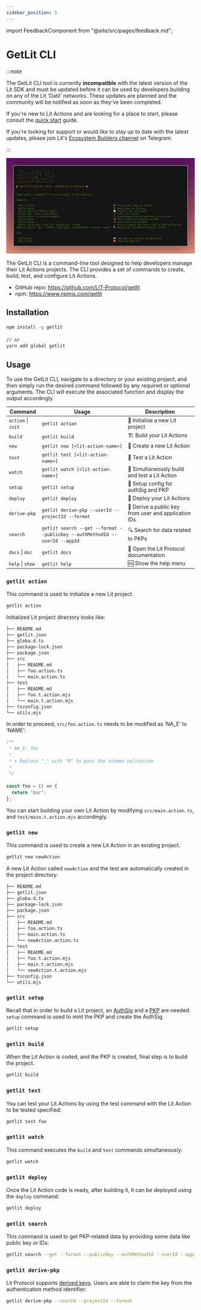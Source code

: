 ```yaml
---
sidebar_position: 5
---
```


import FeedbackComponent from "@site/src/pages/feedback.md";

# GetLit CLI

:::note

The GetLit CLI tool is currently **incompatible** with the latest version of the Lit SDK and must be updated before it can be used by developers building on any of the Lit 'Datil' networks. These updates are planned and the community will be notified as soon as they've been completed. 

If you're new to Lit Actions and are looking for a place to start, please consult the [quick start](https://developer.litprotocol.com/sdk/serverless-signing/quick-start) guide.

If you're looking for support or would like to stay up to date with the latest updates, please join Lit's [Ecosystem Builders channel](https://t.me/+aa73FAF9Vp82ZjJh) on Telegram.

:::

![](https://raw.githubusercontent.com/LIT-Protocol/getlit/main/banner.png)

The GetLit CLI is a command-line tool designed to help developers manage their Lit Actions projects. The CLI provides a set of commands to create, build, test, and configure Lit Actions.

- GitHub repo: https://github.com/LIT-Protocol/getlit
- npm: https://www.npmjs.com/getlit

## Installation

```bash
npm install -g getlit

// or
yarn add global getlit
```

## Usage

To use the GetLit CLI, navigate to a directory or your existing project, and then simply run the desired command followed by any required or optional arguments. The CLI will execute the associated function and display the output accordingly.

| Command                  | Usage                               | Description                               |
| ------------------------ | ----------------------------------- | ----------------------------------------- |
| `action` \| `init` | `getlit action`                       | 🏁 Initialise a new Lit project           |
| `build`           | `getlit build`                      | 🏗  Build your Lit Actions                |
| `new` | `getlit new [<lit-action-name>]` | 📝 Create a new Lit Action                |
| `test`            | `getlit test [<lit-action-name>]`   | 🧪 Test a Lit Action                      |
| `watch`           | `getlit watch [<lit-action-name>]`  | 🔧 Simultaneously build and test a Lit Action |
| `setup`           | `getlit setup`                      | 🔑 Setup config for authSig and PKP      |
| `deploy`           | `getlit deploy`                      | 🚀 Deploy your Lit Actions      |
| `derive-pkp`           | `getlit derive-pkp --userId --projectId --format`                      | 🔑 Derive a public key from user and application IDs      |
| `search`           | `getlit search --get --format --publicKey --authMethodId --userId --appId`                      | 🔍 Search for data related to PKPs      |
| `docs` \| `doc` | `getlit docs`                       | 📖 Open the Lit Protocol documentation   |
| `help` \|  `show` | `getlit help`    | 🆘 Show the help menu                     |

### `getlit action`

This command is used to initialize a new Lit project.

```bash
getlit action
```

Initialized Lit project directory looks like:

```
├── README.md
├── getlit.json
├── globa.d.ts
├── package-lock.json
├── package.json
├── src
│   ├── README.md
│   ├── foo.action.ts
│   └── main.action.ts
├── test
│   ├── README.md
│   ├── foo.t.action.mjs
│   └── main.t.action.mjs
├── tsconfig.json
└── utils.mjs
```

In order to proceed, `src/foo.action.ts` needs to be modified as ‘NA_E’ to ‘NAME’:

```javascript
/**
 * NA_E: foo
 *
 * ⬆️ Replace "_" with "M" to pass the schema validation
 *
 */
 
const foo = () => {
  return "bar";
};
```

You can start building your own Lit Action by modifying `src/main.action.ts`, and `test/main.t.action.mjs` accordingly.

### `getlit new`

This command is used to create a new Lit Action in an existing project.

```bash
getlit new newAction
```

A new Lit Action called `newAction` and the test are automatically created in the project directory:

```
├── README.md
├── getlit.json
├── globa.d.ts
├── package-lock.json
├── package.json
├── src
│   ├── README.md
│   ├── foo.action.ts
│   ├── main.action.ts
│   └── newAction.action.ts
├── test
│   ├── README.md
│   ├── foo.t.action.mjs
│   ├── main.t.action.mjs
│   └── newAction.t.action.mjs
├── tsconfig.json
└── utils.mjs
```

### `getlit setup`

Recall that in order to build a Lit project, an [AuthSig](https://developer.litprotocol.com/v3/sdk/authentication/auth-sig) and a [PKP](../user-wallets/pkps/overview) are needed. `setup` command is used to mint the PKP and create the AuthSig.

```bash
getlit setup
```

### `getlit build`

When the Lit Action is coded, and the PKP is created, final step is to build the project.

```bash
getlit build
```

### `getlit test`

You can test your Lit Actions by using the test command with the Lit Action to be tested specified:

```bash
getlit test foo
```

### `getlit watch`

This command executes the `build` and `test` commands simultaneously:

```bash
getlit watch
```

### `getlit deploy`

Once the Lit Action code is ready, after building it, it can be deployed using the `deploy` command:

```bash
getlit deploy
```

### `getlit search`

This command is used to get PKP-related data by providing some data like public key or IDs:

```bash
getlit search --get --format --publicKey --authMethodId --userId --appId
```

### `getlit derive-pkp`

Lit Protocol supports [derived keys](../user-wallets/pkps/claimable-keys/intro). Users are able to claim the key from the authentication method identifier:

```bash
getlit derive-pkp --userId --projectId --format
```
<FeedbackComponent/>
